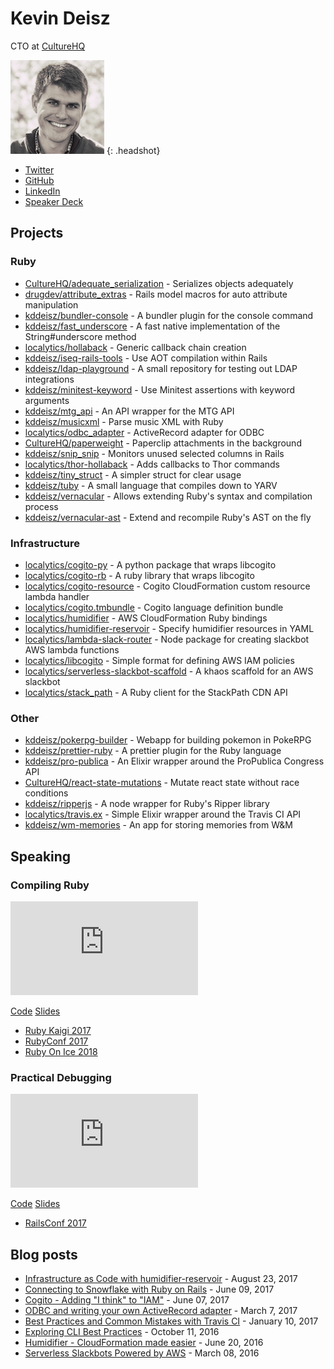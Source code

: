 # Kevin Deisz

CTO at [CultureHQ](https://culturehq.com)

![Headshot](assets/headshot.png)
{: .headshot}

* [Twitter](https://twitter.com/kddeisz)
* [GitHub](https://github.com/kddeisz)
* [LinkedIn](https://www.linkedin.com/in/kevin-deisz)
* [Speaker Deck](https://speakerdeck.com/)

## Projects

### Ruby

* [CultureHQ/adequate_serialization](https://github.com/CultureHQ/adequate_serialization) - Serializes objects adequately
* [drugdev/attribute_extras](https://github.com/drugdev/attribute_extras) - Rails model macros for auto attribute manipulation
* [kddeisz/bundler-console](https://github.com/kddeisz/bundler-console) - A bundler plugin for the console command
* [kddeisz/fast_underscore](https://github.com/kddeisz/fast_underscore) - A fast native implementation of the String#underscore method
* [localytics/hollaback](https://github.com/localytics/hollaback) - Generic callback chain creation
* [kddeisz/iseq-rails-tools](https://github.com/kddeisz/iseq-rails-tools) - Use AOT compilation within Rails
* [kddeisz/ldap-playground](https://github.com/kddeisz/ldap-playground) - A small repository for testing out LDAP integrations
* [kddeisz/minitest-keyword](https://github.com/kddeisz/minitest-keyword) - Use Minitest assertions with keyword arguments
* [kddeisz/mtg_api](https://github.com/kddeisz/mtg_api) - An API wrapper for the MTG API
* [kddeisz/musicxml](https://github.com/kddeisz/musicxml) - Parse music XML with Ruby
* [localytics/odbc_adapter](https://github.com/localytics/odbc_adapter) - ActiveRecord adapter for ODBC
* [CultureHQ/paperweight](https://github.com/CultureHQ/paperweight) - Paperclip attachments in the background
* [kddeisz/snip_snip](https://github.com/kddeisz/snip_snip) - Monitors unused selected columns in Rails
* [localytics/thor-hollaback](https://github.com/localytics/thor-hollaback) - Adds callbacks to Thor commands
* [kddeisz/tiny_struct](https://github.com/kddeisz/tiny_struct) - A simpler struct for clear usage
* [kddeisz/tuby](https://github.com/kddeisz/tuby) - A small language that compiles down to YARV
* [kddeisz/vernacular](https://github.com/kddeisz/vernacular) - Allows extending Ruby's syntax and compilation process
* [kddeisz/vernacular-ast](https://github.com/kddeisz/vernacular-ast) - Extend and recompile Ruby's AST on the fly

### Infrastructure

* [localytics/cogito-py](https://github.com/localytics/cogito-py) - A python package that wraps libcogito
* [localytics/cogito-rb](https://github.com/localytics/cogito-rb) - A ruby library that wraps libcogito
* [localytics/cogito-resource](https://github.com/localytics/cogito-resource) - Cogito CloudFormation custom resource lambda handler
* [localytics/cogito.tmbundle](https://github.com/localytics/cogito.tmbundle) - Cogito language definition bundle
* [localytics/humidifier](https://github.com/localytics/humidifier) - AWS CloudFormation Ruby bindings
* [localytics/humidifier-reservoir](https://github.com/localytics/humidifier-reservoir) - Specify humidifier resources in YAML
* [localytics/lambda-slack-router](https://github.com/localytics/lambda-slack-router) - Node package for creating slackbot AWS lambda functions
* [localytics/libcogito](https://github.com/localytics/libcogito) - Simple format for defining AWS IAM policies
* [localytics/serverless-slackbot-scaffold](https://github.com/localytics/serverless-slackbot-scaffold) - A khaos scaffold for an AWS slackbot
* [localytics/stack_path](https://github.com/localytics/stack_path) - A Ruby client for the StackPath CDN API

### Other

* [kddeisz/pokerpg-builder](https://github.com/kddeisz/pokerpg-builder) - Webapp for building pokemon in PokeRPG
* [kddeisz/prettier-ruby](https://github.com/kddeisz/prettier-ruby) - A prettier plugin for the Ruby language
* [kddeisz/pro-publica](https://github.com/kddeisz/pro-publica) - An Elixir wrapper around the ProPublica Congress API
* [CultureHQ/react-state-mutations](https://github.com/kddeisz/react-state-mutations) - Mutate react state without race conditions
* [kddeisz/ripperjs](https://github.com/kddeisz/ripperjs) - A node wrapper for Ruby's Ripper library
* [localytics/travis.ex](https://github.com/localytics/travis.ex) - Simple Elixir wrapper around the Travis CI API
* [kddeisz/wm-memories](https://github.com/kddeisz/wm-memories) - An app for storing memories from W&amp;M

## Speaking

### Compiling Ruby

<iframe src="https://www.youtube.com/embed/B3Uf-aHZwmw" frameborder="0" allowfullscreen></iframe>

[Code](https://github.com/kddeisz/compiling-ruby)
[Slides](https://speakerdeck.com/kddeisz/compiling-ruby)

* [Ruby Kaigi 2017](http://rubykaigi.org/2017/presentations/kddeisz.html)
* [RubyConf 2017](http://confreaks.tv/videos/rubyconf2017-compiling-ruby)
* [Ruby On Ice 2018](https://rubyonice.com/2018/speakers/kevin_deisz)

### Practical Debugging

<iframe src="https://www.youtube.com/embed/oi4h30chCz8" frameborder="0" allowfullscreen></iframe>

[Code](https://github.com/kddeisz/practical-debugging)
[Slides](https://speakerdeck.com/kddeisz/practical-debugging)

* [RailsConf 2017](http://railsconf.com/2017/program.html#session-140)

## Blog posts

* [Infrastructure as Code with humidifier-reservoir](http://eng.localytics.com/infrastructure-as-code-with-humidifier-reservoir/) - August 23, 2017
* [Connecting to Snowflake with Ruby on Rails](http://eng.localytics.com/connecting-to-snowflake-with-ruby-on-rails/) - June 09, 2017
* [Cogito - Adding "I think" to "IAM"](http://eng.localytics.com/cogito/) - June 07, 2017
* [ODBC and writing your own ActiveRecord adapter](http://eng.localytics.com/odbc-and-writing-your-own-activerecord-adapter/) - March 7, 2017
* [Best Practices and Common Mistakes with Travis CI](http://eng.localytics.com/best-practices-and-common-mistakes-with-travis-ci/) - January 10, 2017
* [Exploring CLI Best Practices](http://eng.localytics.com/exploring-cli-best-practices/) - October 11, 2016
* [Humidifier - CloudFormation made easier](http://eng.localytics.com/humidifier-cloudformation-made-easier/) - June 20, 2016
* [Serverless Slackbots Powered by AWS](http://eng.localytics.com/serverless-slackbots-powered-by-aws/) - March 08, 2016
